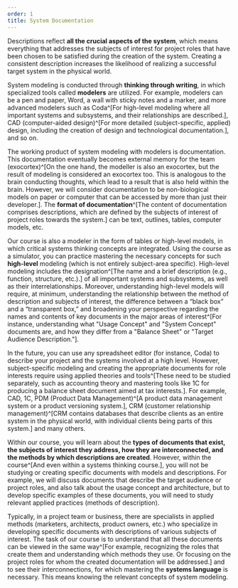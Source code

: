```yaml
---
order: 1
title: System Documentation
---
```


Descriptions reflect **all the crucial aspects of the system**, which means everything that addresses the subjects of interest for project roles that have been chosen to be satisfied during the creation of the system. Creating a consistent description increases the likelihood of realizing a successful target system in the physical world.

System modeling is conducted through **thinking through writing**, in which specialized tools called **modelers** are utilized. For example, modelers can be a pen and paper, Word, a wall with sticky notes and a marker, and more advanced modelers such as Coda^[For high-level modeling where all important systems and subsystems, and their relationships are described.], CAD (computer-aided design)^[For more detailed (subject-specific, applied) design, including the creation of design and technological documentation.], and so on.

The working product of system modeling with modelers is documentation. This documentation eventually becomes external memory for the team (exocortex)^[On the one hand, the modeller is also an exocortex, but the result of modeling is considered an exocortex too. This is analogous to the brain conducting thoughts, which lead to a result that is also held within the brain. However, we will consider documentation to be non-biological models on paper or computer that can be accessed by more than just their developer.]. The **format of documentation**^[The content of documentation comprises descriptions, which are defined by the subjects of interest of project roles towards the system.] can be text, outlines, tables, computer models, etc.

Our course is also a modeler in the form of tables or high-level models, in which critical systems thinking concepts are integrated. Using the course as a simulator, you can practice mastering the necessary concepts for such **high-level** modeling (which is not entirely subject-area specific). High-level modeling includes the designation^[The name and a brief description (e.g., function, structure, etc.).] of all important systems and subsystems, as well as their interrelationships. Moreover, understanding high-level models will require, at minimum, understanding the relationship between the method of description and subjects of interest, the difference between a “black box” and a “transparent box,” and broadening your perspective regarding the names and contents of key documents in the major areas of interest^[For instance, understanding what "Usage Concept" and "System Concept" documents are, and how they differ from a "Balance Sheet" or "Target Audience Description."]. 

In the future, you can use any spreadsheet editor (for instance, Coda) to describe your project and the systems involved at a high level. However, subject-specific modeling and creating the appropriate documents for role interests require using applied theories and tools^[These need to be studied separately, such as accounting theory and mastering tools like 1C for producing a balance sheet document aimed at tax interests.]. For example, CAD, 1C, PDM (Product Data Management)^[A product data management system or a product versioning system.], CRM (customer relationship management)^[CRM contains databases that describe clients as an entire system in the physical world, with individual clients being parts of this system.] and many others.

Within our course, you will learn about the **types of documents that exist, the subjects of interest they address, how they are interconnected, and the methods by which descriptions are created**. However, within the course^[And even within a systems thinking course.], you will not be studying or creating specific documents with models and descriptions. For example, we will discuss documents that describe the target audience or project roles, and also talk about the usage concept and architecture, but to develop specific examples of these documents, you will need to study relevant applied practices (methods of description).

Typically, in a project team or business, there are specialists in applied methods (marketers, architects, product owners, etc.) who specialize in developing specific documents with descriptions of various subjects of interest. The task of our course is to understand that all these documents can be viewed in the same way^[For example, recognizing the roles that create them and understanding which methods they use. Or focusing on the project roles for whom the created documentation will be addressed.] and to see their interconnections, for which mastering the **systems language** is necessary. This means knowing the relevant concepts of system modeling.